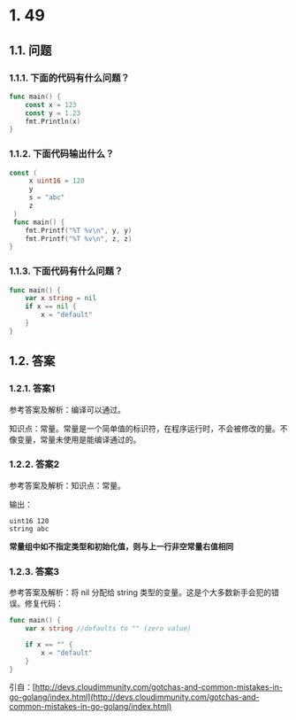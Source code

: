 # 1. 49

## 1.1. 问题

### 1.1.1. 下面的代码有什么问题？

```go
func main() {
    const x = 123
    const y = 1.23
    fmt.Println(x)
}
```

### 1.1.2. 下面代码输出什么？

```go
const (
     x uint16 = 120
     y
     s = "abc"
     z
 )
 func main() {
    fmt.Printf("%T %v\n", y, y)
    fmt.Printf("%T %v\n", z, z)
}
```

### 1.1.3. 下面代码有什么问题？

```go
func main() {
    var x string = nil
    if x == nil {
        x = "default"
    }
}
```

## 1.2. 答案

### 1.2.1. 答案1

参考答案及解析：编译可以通过。

知识点：常量。常量是一个简单值的标识符，在程序运行时，不会被修改的量。不像变量，常量未使用是能编译通过的。

### 1.2.2. 答案2

参考答案及解析：知识点：常量。

输出：

    uint16 120
    string abc

**常量组中如不指定类型和初始化值，则与上一行非空常量右值相同**

### 1.2.3. 答案3

参考答案及解析：将 nil 分配给 string 类型的变量。这是个大多数新手会犯的错误。修复代码：

```go
func main() {
    var x string //defaults to "" (zero value)

    if x == "" {
        x = "default"
    }
}
```

引自：[http://devs.cloudimmunity.com/gotchas-and-common-mistakes-in-go-golang/index.html](http://devs.cloudimmunity.com/gotchas-and-common-mistakes-in-go-golang/index.html)

